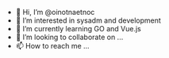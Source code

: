 - 👋 Hi, I’m @oinotnaetnoc
- 👀 I’m interested in sysadm and development
- 🌱 I’m currently learning GO and Vue.js
- 💞️ I’m looking to collaborate on ...
- 📫 How to reach me ...

<!---
oinotnaetnoc/oinotnaetnoc is a ✨ special ✨ repository because its `README.md` (this file) appears on your GitHub profile.
You can click the Preview link to take a look at your changes.
--->
